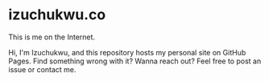 izuchukwu.co
=========================

This is me on the Internet.

Hi, I'm Izuchukwu, and this repository hosts my personal site on GitHub Pages. Find something wrong with it? Wanna reach out? Feel free to post an issue or contact me.